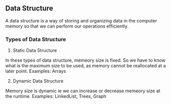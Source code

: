 ## Data Structure

A data structure is a way of storing and organizing data in the computer memory so that we can perform our operations efficiently. 

### Types of Data Structure

1. Static Data Structure

In these types of data structure, memeory size is fixed. So we have to know what is the maximum size to be used, as memory cannot be reallocated at a later point. 
Examples: Arrays

2. Dynamic Data Structure

Memory size is dynamic ie we can increase or decrease memeory size at the runtime. 
Examples: LinkedList, Trees, Graph
